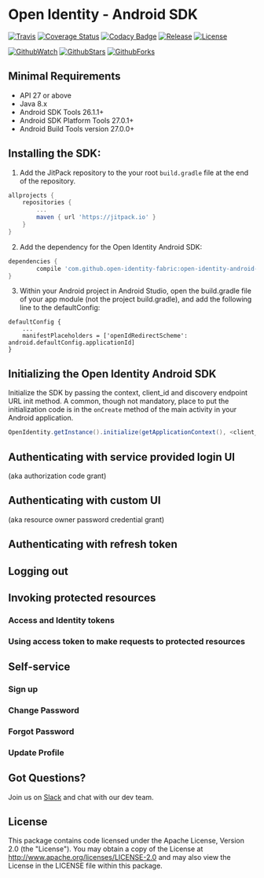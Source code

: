 # Open Identity - Android SDK

[![Travis][img-travis-master]][url-travis-master]
[![Coverage Status][img-coveralls-master]][url-coveralls-master]
[![Codacy Badge][img-codacy]][url-codacy]
[![Release][img-jitpack]][url-jitpack]
[![License][img-license]][url-bintray]

[![GithubWatch][img-github-watchers]][url-github-watchers]
[![GithubStars][img-github-stars]][url-github-stars]
[![GithubForks][img-github-forks]][url-github-forks]

## Minimal Requirements
* API 27 or above
* Java 8.x
* Android SDK Tools 26.1.1+
* Android SDK Platform Tools 27.0.1+
* Android Build Tools version 27.0.0+

## Installing the SDK:
1.  Add the JitPack repository to the your root `build.gradle` file at the end of the repository.

```gradle
allprojects {
    repositories {
        ...
        maven { url 'https://jitpack.io' }
    }
}
```

2. Add the dependency for the Open Identity Android SDK:
```gradle
dependencies {
        compile 'com.github.open-identity-fabric:open-identity-android-sdk:1.+'
}
```

3. Within your Android project in Android Studio, open the build.gradle file of your app module (not the project build.gradle), and add the following line to the defaultConfig:
```
defaultConfig {
    ...
    manifestPlaceholders = ['openIdRedirectScheme': android.defaultConfig.applicationId]
}
```

## Initializing the Open Identity Android SDK

Initialize the SDK by passing the context, client_id and discovery endpoint URL init method. A common, though not mandatory, place to put the initialization code is in the `onCreate` method of the main activity in your Android application.

```java
OpenIdentity.getInstance().initialize(getApplicationContext(), <client_id>, <discoveryEndpointUrl>);
```

## Authenticating with service provided login UI
(aka authorization code grant)

## Authenticating with custom UI
(aka resource owner password credential grant)

## Authenticating with refresh token

## Logging out

## Invoking protected resources

### Access and Identity tokens

### Using access token to make requests to protected resources

## Self-service

### Sign up

### Change Password

### Forgot Password

### Update Profile

## Got Questions?
Join us on [Slack](https://public-slack-channel.com) and chat with our dev team.

## License
This package contains code licensed under the Apache License, Version 2.0 (the "License"). You may obtain a copy of the License at http://www.apache.org/licenses/LICENSE-2.0 and may also view the License in the LICENSE file within this package.

[img-travis-master]: https://travis-ci.org/open-identity-fabric/open-identity-android-sdk.svg
[url-travis-master]: https://travis-ci.org/open-identity-fabric/open-identity-android-sdk

[img-coveralls-master]: https://coveralls.io/repos/github/open-identity-fabric/open-identity-android-sdk/badge.svg?branch=master
[url-coveralls-master]: https://coveralls.io/github/open-identity-fabric/open-identity-android-sdk?branch=master

[img-codacy]: https://api.codacy.com/project/badge/Grade/eabcbbdacdf04ff3a620d8c832b8ce81
[url-codacy]: https://app.codacy.com/gh/open-identity-fabric/open-identity-android-sdk/dashboard

[img-jitpack]: https://jitpack.io/v/open-identity-fabric/open-identity-android-sdk.svg
[url-jitpack]: https://jitpack.io/#open-identity-fabric/open-identity-android-sdk

[img-license]: https://img.shields.io/github/license/open-identity-fabric/open-identity-android-sdk.svg

[url-bintray]: https://bintray.com/open-identity-fabric/open-identity-android-sdk

[img-github-watchers]: https://img.shields.io/github/watchers/open-identity-fabric/open-identity-android-sdk.svg?style=social&label=Watch
[url-github-watchers]: https://github.com/open-identity-fabric/open-identity-android-sdk/watchers
[img-github-stars]: https://img.shields.io/github/stars/open-identity-fabric/open-identity-android-sdk.svg?style=social&label=Star
[url-github-stars]: https://github.com/open-identity-fabric/open-identity-android-sdk/stargazers
[img-github-forks]: https://img.shields.io/github/forks/open-identity-fabric/open-identity-android-sdk.svg?style=social&label=Fork
[url-github-forks]: https://github.com/open-identity-fabric/open-identity-android-sdk/network



